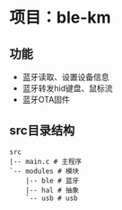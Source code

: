 # 项目：ble-km

## 功能
* 蓝牙读取、设置设备信息
* 蓝牙转发hid键盘、鼠标流
* 蓝牙OTA固件

## src目录结构
```
src
|-- main.c # 主程序
`-- modules # 模块
    |-- ble # 蓝牙
    |-- hal # 抽象
    `-- usb # usb
```
